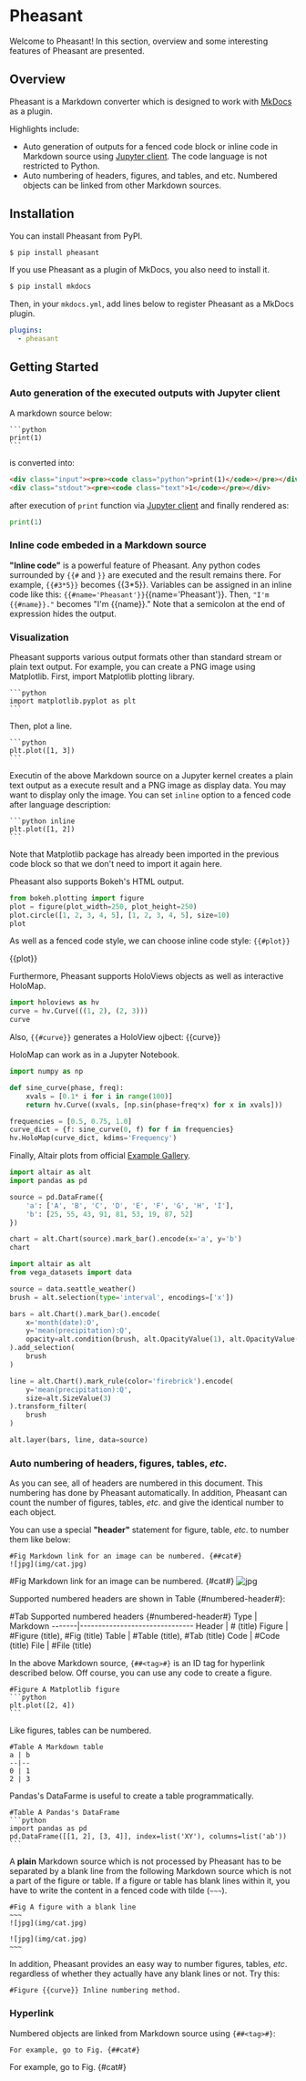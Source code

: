 # Pheasant

Welcome to Pheasant! In this section, overview and some interesting features of Pheasant are presented.

## Overview

Pheasant is a Markdown converter which is designed to work with [MkDocs](http://www.mkdocs.org/) as a plugin.

Highlights include:

+ Auto generation of outputs for a fenced code block or inline code in Markdown source using [Jupyter client](https://jupyter-client.readthedocs.io/en/stable/). The code language is not restricted to Python.
+ Auto numbering of headers, figures, and tables, and etc. Numbered objects can be linked from other Markdown sources.

## Installation

You can install Pheasant from PyPI.

~~~bash
$ pip install pheasant
~~~

If you use Pheasant as a plugin of MkDocs, you also need to install it.

~~~bash
$ pip install mkdocs
~~~

Then, in your `mkdocs.yml`, add lines below to register Pheasant as a MkDocs plugin.

~~~yaml
plugins:
  - pheasant
~~~

## Getting Started

### Auto generation of the executed outputs with Jupyter client

A markdown source below:

~~~
```python
print(1)
```
~~~


is converted into:

~~~html
<div class="input"><pre><code class="python">print(1)</code></pre></div>
<div class="stdout"><pre><code class="text">1</code></pre></div>
~~~

after execution of `print` function via [Jupyter client](https://jupyter-client.readthedocs.io/en/stable/) and finally rendered as:

```python
print(1)
```


### Inline code embeded in a Markdown source

**"Inline code"** is a powerful feature of Pheasant. Any python codes surrounded by `{{#` and `}}` are executed and the result remains there. For example, `{{#3*5}}` becomes {{3*5}}. Variables can be assigned in an inline code like this: `{{#name='Pheasant'}}`{{name='Pheasant'}}. Then, `"I'm {{#name}}."` becomes "I'm {{name}}." Note that a semicolon at the end of expression hides the output.

### Visualization

Pheasant supports various output formats other than standard stream or plain text output. For example, you can create a PNG image using Matplotlib. First, import Matplotlib plotting library.

~~~copy
```python
import matplotlib.pyplot as plt
```
~~~

Then, plot a line.

~~~copy
```python
plt.plot([1, 3])
```
~~~

Executin of the above Markdown source on a Jupyter kernel creates a plain text output as a execute result and a PNG image as display data. You may want to display only the image. You can set `inline` option to a fenced code after language description:

~~~copy
```python inline
plt.plot([1, 2])
```
~~~

Note that Matplotlib package has already been imported in the previous code block so that we don't need to import it again here.

Pheasant also supports Bokeh's HTML output.

```python
from bokeh.plotting import figure
plot = figure(plot_width=250, plot_height=250)
plot.circle([1, 2, 3, 4, 5], [1, 2, 3, 4, 5], size=10)
plot
```

As well as a fenced code style, we can choose inline code style: `{{#plot}}`

{{plot}}


Furthermore, Pheasant supports HoloViews objects as well as interactive HoloMap.

```python
import holoviews as hv
curve = hv.Curve(((1, 2), (2, 3)))
curve
```

Also, `{{#curve}}` generates a HoloView ojbect: {{curve}}

HoloMap can work as in a Jupyter Notebook.


```python
import numpy as np

def sine_curve(phase, freq):
    xvals = [0.1* i for i in range(100)]
    return hv.Curve((xvals, [np.sin(phase+freq*x) for x in xvals]))

frequencies = [0.5, 0.75, 1.0]
curve_dict = {f: sine_curve(0, f) for f in frequencies}
hv.HoloMap(curve_dict, kdims='Frequency')
```

Finally, Altair plots from official [Example Gallery](https://altair-viz.github.io/gallery/index.html).

```python
import altair as alt
import pandas as pd

source = pd.DataFrame({
    'a': ['A', 'B', 'C', 'D', 'E', 'F', 'G', 'H', 'I'],
    'b': [25, 55, 43, 91, 81, 53, 19, 87, 52]
})

chart = alt.Chart(source).mark_bar().encode(x='a', y='b')
chart
```

```python
import altair as alt
from vega_datasets import data

source = data.seattle_weather()
brush = alt.selection(type='interval', encodings=['x'])

bars = alt.Chart().mark_bar().encode(
    x='month(date):O',
    y='mean(precipitation):Q',
    opacity=alt.condition(brush, alt.OpacityValue(1), alt.OpacityValue(0.7))
).add_selection(
    brush
)

line = alt.Chart().mark_rule(color='firebrick').encode(
    y='mean(precipitation):Q',
    size=alt.SizeValue(3)
).transform_filter(
    brush
)

alt.layer(bars, line, data=source)
```

### Auto numbering of headers, figures, tables, *etc*.

As you can see, all of headers are numbered in this document. This numbering has done by Pheasant automatically. In addition, Pheasant can count the number of figures, tables, *etc*. and give the identical number to each object.

You can use a special **"header"** statement for figure, table, *etc*. to number them like below:

~~~
#Fig Markdown link for an image can be numbered. {##cat#}
![jpg](img/cat.jpg)
~~~

#Fig Markdown link for an image can be numbered. {#cat#}
![jpg](img/cat.jpg)

Supported numbered headers are shown in Table {#numbered-header#}:

#Tab Supported numbered headers {#numbered-header#}
Type   | Markdown
-------|-------------------------------
Header | # (title)
Figure | #Figure (title), #Fig (title)
Table  | #Table (title), #Tab (title)
Code   | #Code (title)
File   | #File (title)

In the above Markdown source, `{##<tag>#}` is an ID tag for hyperlink described below. Off course, you can use any code to create a figure.

~~~~copy
#Figure A Matplotlib figure
```python
plt.plot([2, 4])
```
~~~~

Like figures, tables can be numbered.

~~~copy
#Table A Markdown table
a | b
--|--
0 | 1
2 | 3
~~~

Pandas's DataFarme is useful to create a table programmatically.

~~~copy
#Table A Pandas's DataFrame
```python
import pandas as pd
pd.DataFrame([[1, 2], [3, 4]], index=list('XY'), columns=list('ab'))
```
~~~

A **plain** Markdown source which is not processed by Pheasant has to be separated by a blank line from the following Markdown source which is not a part of the figure or table. If a figure or table has blank lines within it, you have to write the content in a fenced code with tilde (`~~~`).

~~~~copy
#Fig A figure with a blank line
~~~
![jpg](img/cat.jpg)

![jpg](img/cat.jpg)
~~~
~~~~

In addition, Pheasant provides an easy way to number figures, tables, *etc*. regardless of whether they actually have any blank lines or not. Try this:

~~~copy
#Figure {{curve}} Inline numbering method.
~~~

### Hyperlink

Numbered objects are linked from Markdown source using `{##<tag>#}`:

~~~markdown
For example, go to Fig. {##cat#}
~~~

For example, go to Fig. {#cat#}
